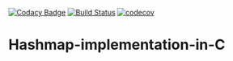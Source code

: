 [![Codacy Badge](https://api.codacy.com/project/badge/Grade/29bc4234414247f2beb293be419f87ba)](https://www.codacy.com/manual/VGeorgee/Hashmap-implementation-in-C?utm_source=github.com&amp;utm_medium=referral&amp;utm_content=VGeorgee/Hashmap-implementation-in-C&amp;utm_campaign=Badge_Grade)
[![Build Status](https://travis-ci.org/VGeorgee/Hashmap-implementation-in-C.svg?branch=master)](https://travis-ci.org/VGeorgee/Hashmap-implementation-in-C)
[![codecov](https://codecov.io/gh/VGeorgee/Hashmap-implementation-in-C/branch/master/graph/badge.svg)](https://codecov.io/gh/VGeorgee/Hashmap-implementation-in-C)

# Hashmap-implementation-in-C
